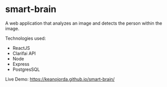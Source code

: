 # smart-brain

A web application that analyzes an image and detects the person within the image.

Technologies used:
- ReactJS
- Clarifai API
- Node
- Express
- PostgresSQL

Live Demo:
https://keanojorda.github.io/smart-brain/

